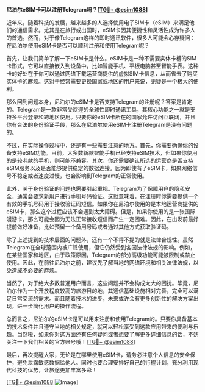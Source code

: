 **尼泊尔eSIM卡可以注册Telegram吗？[[TG💪+ @esim1088](https://t.me/s/esim1088)]**

近年来，随着科技的发展，越来越多的人选择使用电子SIM卡（eSIM）来满足他们的通信需求。尤其是在旅行或出国时，eSIM卡因其便捷性和灵活性成为许多人的首选。然而，对于像Telegram这样的即时通讯软件，很多人可能会心存疑问：在尼泊尔使用eSIM卡是否可以顺利注册和使用Telegram呢？

首先，让我们简单了解一下eSIM卡是什么。eSIM卡是一种不需要实体卡槽的SIM卡形式，它可以直接嵌入到设备中，比如智能手机、平板电脑甚至智能手表。这种卡的好处在于你可以通过网络下载运营商提供的虚拟SIM卡信息，从而省去了购买实体卡的麻烦。这对于经常需要更换国家或地区的用户来说，无疑是一个极大的便利。

那么回到问题本身，尼泊尔的eSIM卡是否支持Telegram的注册呢？答案是肯定的。Telegram是一款非常受欢迎的全球性即时通讯工具，其核心功能之一就是支持多平台登录和跨地区使用。只要你的eSIM卡所在的国家允许访问互联网，并且你有合法的身份验证手段，那么在尼泊尔使用eSIM卡注册Telegram是没有问题的。

不过，在实际操作过程中，还是有一些需要注意的地方。首先，你需要确保你的设备支持eSIM功能。目前，大多数新款智能手机已经支持eSIM技术，但如果你使用的是较老款的手机，则可能不兼容。其次，你还需要确认所选的运营商是否支持eSIM服务以及是否能够提供稳定的数据连接。因为即使有了eSIM卡，如果网络信号不稳定或者速度过慢，也会影响到Telegram的正常使用。

此外，关于身份验证的问题也需要引起重视。Telegram为了保障用户的隐私安全，通常会要求新用户进行手机号码验证。这就意味着，在注册时你需要提供一个有效的手机号码用于接收验证码短信。如果你在尼泊尔使用的是本地运营商提供的eSIM卡，那么这个过程应该不会遇到太大障碍。但是，如果你使用的是一张国际漫游卡，那么可能会因为无法正常接收短信而产生一定困难。因此，在出发前最好提前做好准备，比如预留一个备用号码或者通过其他方式获取验证码。

除了上述提到的技术层面的问题外，还有一个不得不提的就是法律合规性。虽然Telegram在全球范围内被广泛使用，但它仍然受到各国法律法规的影响。例如，在某些国家和地区，由于政策原因，Telegram的部分高级功能可能被限制或禁止使用。因此，在前往尼泊尔之前，建议先了解当地的网络环境和相关法律法规，以免造成不必要的麻烦。

当然了，对于绝大多数普通用户而言，这些问题并不会构成太大的困扰。毕竟，尼泊尔作为一个开放程度较高的旅游目的地，其通信基础设施相对完善，完全可以满足日常交流的需求。而且随着技术的进步，未来或许会有更多创新性的解决方案出现，进一步简化用户的操作流程。

总而言之，尼泊尔的eSIM卡是可以用来注册和使用Telegram的。只要你具备基本的技术条件并且遵守当地的相关规定，就可以轻松享受到这款应用带来的便利与乐趣。当然啦，如果你对这方面还有任何疑问或者想要了解更多详细信息的话，不妨关注一下我们相关的官方账号哦！[[TG💪+ @esim1088](https://t.me/s/esim1088)]

最后，再次提醒大家，无论是在哪里使用eSIM卡，请务必注意个人信息的安全保护，避免泄露敏感数据给他人。同时也要合理安排好自己的行程计划，充分利用现代科技的优势，让旅途更加丰富多彩！

[[TG💪+ @esim1088](https://t.me/s/esim1088) ![Image](https://i.postimg.cc/4NQfJmqS/Snipaste-2025-05-13-00-14-12.png)]